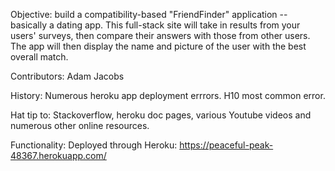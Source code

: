 Objective: build a compatibility-based "FriendFinder" application -- basically a dating app. This full-stack site will take in results from your users' surveys, then compare their answers with those from other users. The app will then display the name and picture of the user with the best overall match.

Contributors: Adam Jacobs

History: Numerous heroku app deployment errrors. H10 most common error.

Hat tip to: Stackoverflow, heroku doc pages, various Youtube videos and numerous other online resources.

Functionality:
Deployed through Heroku: https://peaceful-peak-48367.herokuapp.com/

